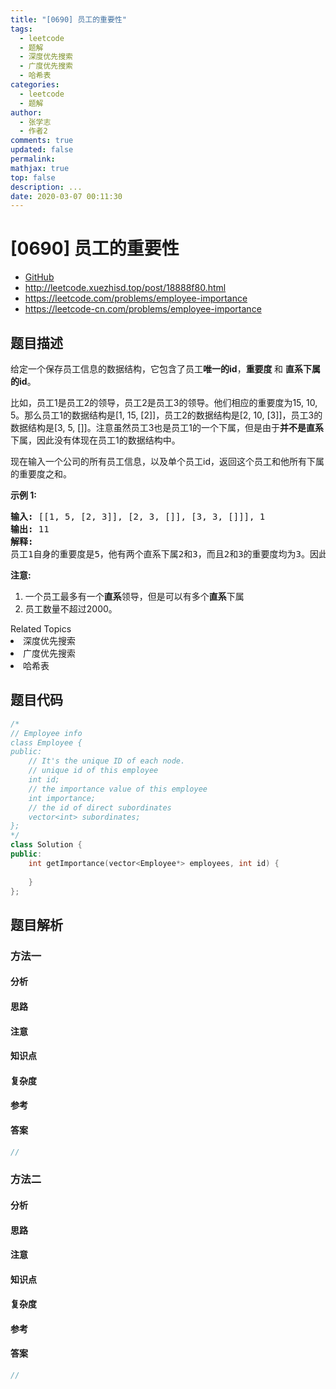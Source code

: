 ```yaml
---
title: "[0690] 员工的重要性"
tags:
  - leetcode
  - 题解
  - 深度优先搜索
  - 广度优先搜索
  - 哈希表
categories:
  - leetcode
  - 题解
author:
  - 张学志
  - 作者2
comments: true
updated: false
permalink:
mathjax: true
top: false
description: ...
date: 2020-03-07 00:11:30
---
```



# [0690] 员工的重要性
* [GitHub](https://github.com/algoboy101/LeetCodeCrowdsource/tree/master/_posts/QA/%5B0690%5D%20%E5%91%98%E5%B7%A5%E7%9A%84%E9%87%8D%E8%A6%81%E6%80%A7.md)
* http://leetcode.xuezhisd.top/post/18888f80.html
* https://leetcode.com/problems/employee-importance
* https://leetcode-cn.com/problems/employee-importance


## 题目描述

<p>给定一个保存员工信息的数据结构，它包含了员工<strong>唯一的id</strong>，<strong>重要度&nbsp;</strong>和 <strong>直系下属的id</strong>。</p>

<p>比如，员工1是员工2的领导，员工2是员工3的领导。他们相应的重要度为15, 10, 5。那么员工1的数据结构是[1, 15, [2]]，员工2的数据结构是[2, 10, [3]]，员工3的数据结构是[3, 5, []]。注意虽然员工3也是员工1的一个下属，但是由于<strong>并不是直系</strong>下属，因此没有体现在员工1的数据结构中。</p>

<p>现在输入一个公司的所有员工信息，以及单个员工id，返回这个员工和他所有下属的重要度之和。</p>

<p><strong>示例 1:</strong></p>

<pre>
<strong>输入:</strong> [[1, 5, [2, 3]], [2, 3, []], [3, 3, []]], 1
<strong>输出:</strong> 11
<strong>解释:</strong>
员工1自身的重要度是5，他有两个直系下属2和3，而且2和3的重要度均为3。因此员工1的总重要度是 5 + 3 + 3 = 11。
</pre>

<p><strong>注意:</strong></p>

<ol>
	<li>一个员工最多有一个<strong>直系</strong>领导，但是可以有多个<strong>直系</strong>下属</li>
	<li>员工数量不超过2000。</li>
</ol>
<div><div>Related Topics</div><div><li>深度优先搜索</li><li>广度优先搜索</li><li>哈希表</li></div></div>


## 题目代码

```cpp
/*
// Employee info
class Employee {
public:
    // It's the unique ID of each node.
    // unique id of this employee
    int id;
    // the importance value of this employee
    int importance;
    // the id of direct subordinates
    vector<int> subordinates;
};
*/
class Solution {
public:
    int getImportance(vector<Employee*> employees, int id) {
        
    }
};
```


## 题目解析


### 方法一

#### 分析

#### 思路

#### 注意

#### 知识点

#### 复杂度

#### 参考

#### 答案

```cpp
//
```


### 方法二

#### 分析

#### 思路

#### 注意

#### 知识点

#### 复杂度

#### 参考

#### 答案

```cpp
//
```



